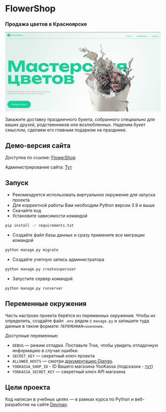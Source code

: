 # FlowerShop

### Продажа цветов в Красноярске

![site.png](.gitbook/assets/site.png)

Закажите доставку праздничного букета, собранного специально для ваших друзей, родственников или возлюбленных. Наделим букет смыслом, сделаем его главным подарком на празднике.

## Демо-версия сайта
Доступна по ссылке: [FlowerShop](https://flowershop2023.pythonanywhere.com/)

Администрирование сайта: [Тут](https://flowershop2023.pythonanywhere.com/admin/)

## Запуск

- Рекомендуется использовать виртуальное окружение для запуска проекта
- Для корректной работы Вам необходим Python версии 3.9 и выше
- Скачайте код
- Установите зависимости командой
```bash
pip install -r requirements.txt
```
- Создайте файл базы данных и сразу примените все миграции командой
```bash
python manage.py migrate
```
- Создайте учетную запись администратора
```bash
python manage.py createsuperuser
```
- Запустите сервер командой
```bash
python manage.py runserver
```

## Переменные окружения

Часть настроек проекта берётся из переменных окружения. Чтобы их определить, 
создайте файл `.env` рядом с `manage.py` и запишите туда данные в таком 
формате: `ПЕРЕМЕННАЯ=значение`.

Доступные переменные:
- `DEBUG` — режим отладки. Поставьте True, чтобы увидеть отладочную информацию в случае ошибки.
- `SECRET_KEY` — секретный ключ проекта
- `ALLOWED_HOSTS` — смотри [документацию Django](https://docs.djangoproject.com/en/3.1/ref/settings/#allowed-hosts).
- `YOOKASSA_SHOP_ID` - ID Вашего магазина YooKassa (подсказка - [тут](https://yookassa.ru/docs/support/merchant/payments/implement/test-store))
- `YOOKASSA_SECRET_KEY` — секретный ключ API магазина

## Цели проекта

Код написан в учебных целях — в рамках курса по Python и веб-разработке на сайте [Devman](https://dvmn.org).